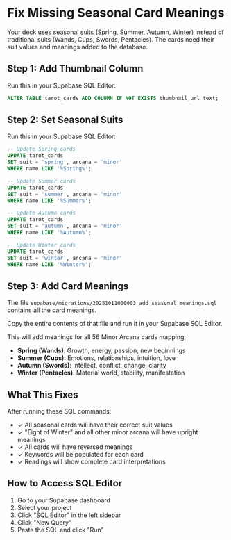 # Fix Missing Seasonal Card Meanings

Your deck uses seasonal suits (Spring, Summer, Autumn, Winter) instead of traditional suits (Wands, Cups, Swords, Pentacles). The cards need their suit values and meanings added to the database.

## Step 1: Add Thumbnail Column

Run this in your Supabase SQL Editor:

```sql
ALTER TABLE tarot_cards ADD COLUMN IF NOT EXISTS thumbnail_url text;
```

## Step 2: Set Seasonal Suits

Run this in your Supabase SQL Editor:

```sql
-- Update Spring cards
UPDATE tarot_cards
SET suit = 'spring', arcana = 'minor'
WHERE name LIKE '%Spring%';

-- Update Summer cards
UPDATE tarot_cards
SET suit = 'summer', arcana = 'minor'
WHERE name LIKE '%Summer%';

-- Update Autumn cards
UPDATE tarot_cards
SET suit = 'autumn', arcana = 'minor'
WHERE name LIKE '%Autumn%';

-- Update Winter cards
UPDATE tarot_cards
SET suit = 'winter', arcana = 'minor'
WHERE name LIKE '%Winter%';
```

## Step 3: Add Card Meanings

The file `supabase/migrations/20251011000003_add_seasonal_meanings.sql` contains all the card meanings.

Copy the entire contents of that file and run it in your Supabase SQL Editor.

This will add meanings for all 56 Minor Arcana cards mapping:
- **Spring (Wands)**: Growth, energy, passion, new beginnings
- **Summer (Cups)**: Emotions, relationships, intuition, love
- **Autumn (Swords)**: Intellect, conflict, change, clarity
- **Winter (Pentacles)**: Material world, stability, manifestation

## What This Fixes

After running these SQL commands:
- ✓ All seasonal cards will have their correct suit values
- ✓ "Eight of Winter" and all other minor arcana will have upright meanings
- ✓ All cards will have reversed meanings
- ✓ Keywords will be populated for each card
- ✓ Readings will show complete card interpretations

## How to Access SQL Editor

1. Go to your Supabase dashboard
2. Select your project
3. Click "SQL Editor" in the left sidebar
4. Click "New Query"
5. Paste the SQL and click "Run"
